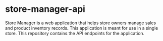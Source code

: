 # store-manager-api
Store Manager is a web application that helps store owners manage sales and product inventory records. This application is meant for use in a single store. This repository contains the API endpoints for the application.
